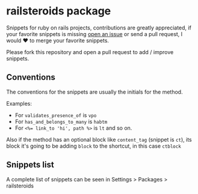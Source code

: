 # railsteroids package

Snippets for ruby on rails projects, contributions are greatly appreciated, if your favorite snippets is missing [open an issue](https://github.com/joseramonc/railsteroids/issues) or send a pull request, I would :heart: to merge your favorite snippets.

Please fork this repository and open a pull request to add / improve snippets.

## Conventions
The conventions for the snippets are usually the initials for the method.

Examples:
* For `validates_presence_of` is `vpo`
* For `has_and_belongs_to_many` is `habtm`
* For `<%= link_to 'hi', path %>` is `lt` and so on.

Also if the method has an optional block like `content_tag` (snippet is `ct`), its block it's going to be adding `block` to the shortcut, in this case `ctblock`

## Snippets list

A complete list of snippets can be seen in Settings > Packages > railsteroids
